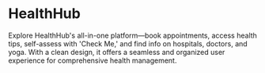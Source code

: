 # HealthHub
Explore HealthHub's all-in-one platform—book appointments, access health tips, self-assess with 'Check Me,' and find info on hospitals, doctors, and yoga. With a clean design, it offers a seamless and organized user experience for comprehensive health management.

